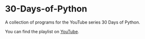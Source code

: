# 30-Days-of-Python
A collection of programs for the YouTube series 30 Days of Python.

You can find the playlist on [YouTube](https://www.youtube.com/playlist?list=PLfEp5KLbyXAV8gbKCBF6QcU0hGwJEhna4).
